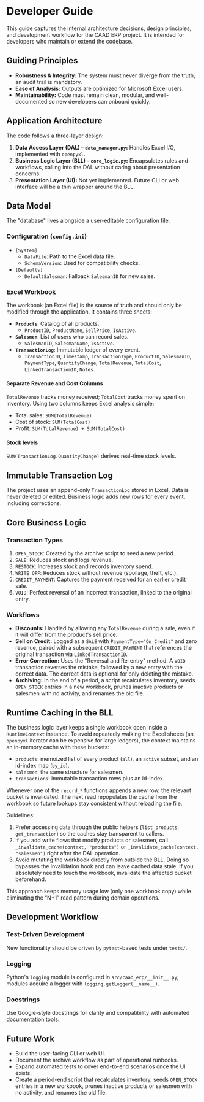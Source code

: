 # Developer Guide

This guide captures the internal architecture decisions, design principles,
and development workflow for the CAAD ERP project. It is intended for
developers who maintain or extend the codebase.

## Guiding Principles

- **Robustness & Integrity:** The system must never diverge from the truth; an
audit trail is mandatory.
- **Ease of Analysis:** Outputs are optimized for Microsoft Excel users.
- **Maintainability:** Code must remain clean, modular, and well-documented so
new developers can onboard quickly.

## Application Architecture

The code follows a three-layer design:

1. **Data Access Layer (DAL) – `data_manager.py`:**
   Handles Excel I/O, implemented with `openpyxl`.
2. **Business Logic Layer (BLL) – `core_logic.py`:**
   Encapsulates rules and workflows, calling into the DAL without caring about
   presentation concerns.
3. **Presentation Layer (UI):**
   Not yet implemented. Future CLI or web interface will be a thin wrapper
   around the BLL.

## Data Model

The "database" lives alongside a user-editable configuration file.

### Configuration (`config.ini`)

- `[System]`
  - `DataFile`: Path to the Excel data file.
  - `SchemaVersion`: Used for compatibility checks.
- `[Defaults]`
  - `DefaultSalesman`: Fallback `SalesmanID` for new sales.

### Excel Workbook

The workbook (an Excel file) is the source of truth and should only be modified through the
application. It contains three sheets:

- **`Products`**: Catalog of all products.
  - `ProductID`, `ProductName`, `SellPrice`, `IsActive`.
- **`Salesmen`**: List of users who can record sales.
  - `SalesmanID`, `SalesmanName`, `IsActive`.
- **`TransactionLog`**: Immutable ledger of every event.
  - `TransactionID`, `Timestamp`, `TransactionType`, `ProductID`,
    `SalesmanID`, `PaymentType`, `QuantityChange`, `TotalRevenue`,
    `TotalCost`, `LinkedTransactionID`, `Notes`.

#### Separate Revenue and Cost Columns

`TotalRevenue` tracks money received; `TotalCost` tracks money spent on
inventory. Using two columns keeps Excel analysis simple:

- Total sales: `SUM(TotalRevenue)`
- Cost of stock: `SUM(TotalCost)`
- Profit: `SUM(TotalRevenue) + SUM(TotalCost)`

#### Stock levels

`SUM(TransactionLog.QuantityChange)` derives real-time stock levels.

## Immutable Transaction Log

The project uses an append-only `TransactionLog` stored in Excel. Data is never
deleted or edited. Business logic adds new rows for every event, including
corrections.

## Core Business Logic

### Transaction Types

1. `OPEN_STOCK`: Created by the archive script to seed a new period.
2. `SALE`: Reduces stock and logs revenue.
3. `RESTOCK`: Increases stock and records inventory spend.
4. `WRITE_OFF`: Reduces stock without revenue (spoilage, theft, etc.).
5. `CREDIT_PAYMENT`: Captures the payment received for an earlier credit sale.
6. `VOID`: Perfect reversal of an incorrect transaction, linked to the original
   entry.

### Workflows

- **Discounts:** Handled by allowing any `TotalRevenue` during a sale, even
if it will differ from the product's sell price.
- **Sell on Credit:** Logged as a `SALE` with `PaymentType="On Credit"` and
  zero revenue, paired with a subsequent `CREDIT_PAYMENT` that references the
  original transaction via `LinkedTransactionID`.
- **Error Correction:** Uses the "Reversal and Re-entry" method. A `VOID`
  transaction reverses the mistake, followed by a new entry with the correct
  data. The correct data is optional for only deleting the mistake.
- **Archiving:** In the end of a period, a script recalculates inventory, seeds
`OPEN_STOCK` entries in a new workbook, prunes inactive products or salesmen with no
activity, and renames the old file.

## Runtime Caching in the BLL

The business logic layer keeps a single workbook open inside a
``RuntimeContext`` instance. To avoid repeatedly walking the Excel sheets (an
``openpyxl`` iterator can be expensive for large ledgers), the context maintains
an in-memory cache with these buckets:

- ``products``: memoized list of every product (``all``), an ``active`` subset,
  and an id-index map (``by_id``).
- ``salesmen``: the same structure for salesmen.
- ``transactions``: immutable transaction rows plus an id-index.

Whenever one of the ``record_*`` functions appends a new row, the relevant
bucket is invalidated. The next read repopulates the cache from the workbook so
future lookups stay consistent without reloading the file.

Guidelines:

1. Prefer accessing data through the public helpers (``list_products``,
  ``get_transaction``) so the caches stay transparent to callers.
2. If you add write flows that modify products or salesmen, call
  ``_invalidate_cache(context, "products")`` or ``_invalidate_cache(context,
  "salesmen")`` right after the DAL operation.
3. Avoid mutating the workbook directly from outside the BLL. Doing so bypasses
  the invalidation hook and can leave cached data stale. If you absolutely need
  to touch the workbook, invalidate the affected bucket beforehand.

This approach keeps memory usage low (only one workbook copy) while eliminating
the “N+1” read pattern during domain operations.

## Development Workflow

### Test-Driven Development

New functionality should be driven by `pytest`-based tests under `tests/`.

### Logging

Python's `logging` module is configured in `src/caad_erp/__init__.py`;
modules acquire a logger with `logging.getLogger(__name__)`.

### Docstrings

Use Google-style docstrings for clarity and compatibility with automated
documentation tools.

## Future Work

- Build the user-facing CLI or web UI.
- Document the archive workflow as part of operational runbooks.
- Expand automated tests to cover end-to-end scenarios once the UI exists.
- Create a period-end script that recalculates inventory, seeds `OPEN_STOCK`
entries in a new workbook, prunes inactive products or salesmen with no activity,
and renames the old file.
